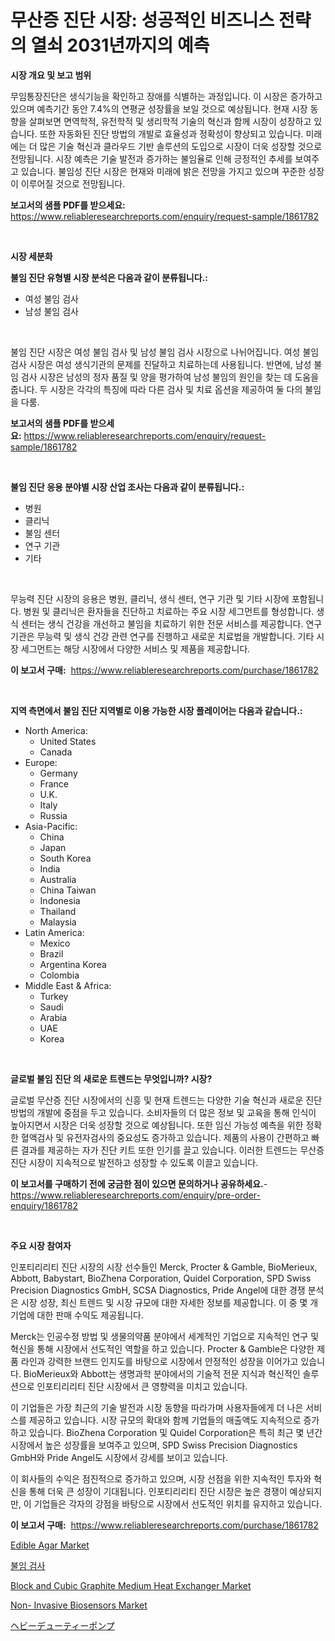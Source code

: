 <p><h1>무산증 진단 시장: 성공적인 비즈니스 전략의 열쇠 2031년까지의 예측</h1></p><p><strong>시장 개요 및 보고 범위</strong></p>
<p><p>무임통장진단은 생식기능을 확인하고 장애를 식별하는 과정입니다. 이 시장은 증가하고 있으며 예측기간 동안 7.4%의 연평균 성장률을 보일 것으로 예상됩니다. 현재 시장 동향을 살펴보면 면역학적, 유전학적 및 생리학적 기술의 혁신과 함께 시장이 성장하고 있습니다. 또한 자동화된 진단 방법의 개발로 효율성과 정확성이 향상되고 있습니다. 미래에는 더 많은 기술 혁신과 클라우드 기반 솔루션의 도입으로 시장이 더욱 성장할 것으로 전망됩니다. 시장 예측은 기술 발전과 증가하는 불임율로 인해 긍정적인 추세를 보여주고 있습니다. 불임성 진단 시장은 현재와 미래에 밝은 전망을 가지고 있으며 꾸준한 성장이 이루어질 것으로 전망됩니다.</p></p>
<p><strong>보고서의 샘플 PDF를 받으세요:</strong> <a href="https://www.reliableresearchreports.com/enquiry/request-sample/1861782">https://www.reliableresearchreports.com/enquiry/request-sample/1861782</a></p>
<p>&nbsp;</p>
<p><strong>시장 세분화</strong></p>
<p><strong>불임 진단 유형별 시장 분석은 다음과 같이 분류됩니다.:</strong></p>
<p><ul><li>여성 불임 검사</li><li>남성 불임 검사</li></ul></p>
<p>&nbsp;</p>
<p><p>불임 진단 시장은 여성 불임 검사 및 남성 불임 검사 시장으로 나뉘어집니다. 여성 불임 검사 시장은 여성 생식기관의 문제를 진달하고 치료하는데 사용됩니다. 반면에, 남성 불임 검사 시장은 남성의 정자 품질 및 양을 평가하여 남성 불임의 원인을 찾는 데 도움을 줍니다. 두 시장은 각각의 특징에 따라 다른 검사 및 치료 옵션을 제공하여 둘 다의 불임을 다룸.</p></p>
<p><strong>보고서의 샘플 PDF를 받으세요:</strong>&nbsp;<a href="https://www.reliableresearchreports.com/enquiry/request-sample/1861782">https://www.reliableresearchreports.com/enquiry/request-sample/1861782</a></p>
<p>&nbsp;</p>
<p><strong> 불임 진단 응용 분야별 시장 산업 조사는 다음과 같이 분류됩니다.:</strong></p>
<p><ul><li>병원</li><li>클리닉</li><li>불임 센터</li><li>연구 기관</li><li>기타</li></ul></p>
<p>&nbsp;</p>
<p><p>무능력 진단 시장의 응용은 병원, 클리닉, 생식 센터, 연구 기관 및 기타 시장에 포함됩니다. 병원 및 클리닉은 환자들을 진단하고 치료하는 주요 시장 세그먼트를 형성합니다. 생식 센터는 생식 건강을 개선하고 불임을 치료하기 위한 전문 서비스를 제공합니다. 연구 기관은 무능력 및 생식 건강 관련 연구를 진행하고 새로운 치료법을 개발합니다. 기타 시장 세그먼트는 해당 시장에서 다양한 서비스 및 제품을 제공합니다.</p></p>
<p><strong>이 보고서 구매:</strong>&nbsp; <a href="https://www.reliableresearchreports.com/purchase/1861782">https://www.reliableresearchreports.com/purchase/1861782</a></p>
<p>&nbsp;</p>
<p><strong>지역 측면에서 불임 진단 지역별로 이용 가능한 시장 플레이어는 다음과 같습니다.:</strong></p>
<p><ul>
    <li>
        North America:
        <ul>
            <li>United States</li>
            <li>Canada</li>
        </ul>
    </li>
    <li>
        Europe:
        <ul>
            <li>Germany</li>
            <li>France</li>
            <li>U.K.</li>
            <li>Italy</li>
            <li>Russia</li>
        </ul>
    </li>
    <li>
        Asia-Pacific:
        <ul>
            <li>China</li>
            <li>Japan</li>
            <li>South Korea</li>
            <li>India</li>
            <li>Australia</li>
            <li>China Taiwan</li>
            <li>Indonesia</li>
            <li>Thailand</li>
            <li>Malaysia</li>
        </ul>
    </li>
    <li>
        Latin America:
        <ul>
            <li>Mexico</li>
            <li>Brazil</li>
            <li>Argentina Korea</li>
            <li>Colombia</li>
        </ul>
    </li>
    <li>
        Middle East & Africa:
        <ul>
            <li>Turkey</li>
            <li>Saudi</li>
            <li>Arabia</li>
            <li>UAE</li>
            <li>Korea</li>
        </ul>
    </li>
    </ul></p>
<p>&nbsp;</p>
<p><strong>글로벌 불임 진단 의 새로운 트렌드는 무엇입니까? 시장?</strong></p>
<p><p>글로벌 무산증 진단 시장에서의 신흥 및 현재 트렌드는 다양한 기술 혁신과 새로운 진단 방법의 개발에 중점을 두고 있습니다. 소비자들의 더 많은 정보 및 교육을 통해 인식이 높아지면서 시장은 더욱 성장할 것으로 예상됩니다. 또한 임신 가능성 예측을 위한 정확한 혈액검사 및 유전자검사의 중요성도 증가하고 있습니다. 제품의 사용이 간편하고 빠른 결과를 제공하는 자가 진단 키트 또한 인기를 끌고 있습니다. 이러한 트렌드는 무산증 진단 시장이 지속적으로 발전하고 성장할 수 있도록 이끌고 있습니다.</p></p>
<p><strong>이 보고서를 구매하기 전에 궁금한 점이 있으면 문의하거나 공유하세요.</strong>- <a href="https://www.reliableresearchreports.com/enquiry/pre-order-enquiry/1861782">https://www.reliableresearchreports.com/enquiry/pre-order-enquiry/1861782</a></p>
<p>&nbsp;</p>
<p><strong>주요 시장 참여자</strong></p>
<p><p>인포티리리티 진단 시장의 시장 선수들인 Merck, Procter & Gamble, BioMerieux, Abbott, Babystart, BioZhena Corporation, Quidel Corporation, SPD Swiss Precision Diagnostics GmbH, SCSA Diagnostics, Pride Angel에 대한 경쟁 분석은 시장 성장, 최신 트렌드 및 시장 규모에 대한 자세한 정보를 제공합니다. 이 중 몇 개 기업에 대한 판매 수익도 제공됩니다.</p><p>Merck는 인공수정 방법 및 생물의약품 분야에서 세계적인 기업으로 지속적인 연구 및 혁신을 통해 시장에서 선도적인 역할을 하고 있습니다. Procter & Gamble은 다양한 제품 라인과 강력한 브랜드 인지도를 바탕으로 시장에서 안정적인 성장을 이어가고 있습니다. BioMerieux와 Abbott는 생명과학 분야에서의 기술적 전문 지식과 혁신적인 솔루션으로 인포티리리티 진단 시장에서 큰 영향력을 미치고 있습니다.</p><p>이 기업들은 가장 최근의 기술 발전과 시장 동향을 따라가며 사용자들에게 더 나은 서비스를 제공하고 있습니다. 시장 규모의 확대와 함께 기업들의 매출액도 지속적으로 증가하고 있습니다. BioZhena Corporation 및 Quidel Corporation은 특히 최근 몇 년간 시장에서 높은 성장률을 보여주고 있으며, SPD Swiss Precision Diagnostics GmbH와 Pride Angel도 시장에서 강세를 보이고 있습니다.</p><p>이 회사들의 수익은 점진적으로 증가하고 있으며, 시장 선점을 위한 지속적인 투자와 혁신을 통해 더욱 큰 성장이 기대됩니다. 인포티리리티 진단 시장은 높은 경쟁이 예상되지만, 이 기업들은 각자의 강점을 바탕으로 시장에서 선도적인 위치를 유지하고 있습니다.</p></p>
<p><strong>이 보고서 구매:</strong>&nbsp;&nbsp;<a href="https://www.reliableresearchreports.com/purchase/1861782">https://www.reliableresearchreports.com/purchase/1861782</a></p>
<p><p><a href="https://view.publitas.com/reportprime-1/edible-agar-market-provides-a-comprehensive-analysis-including-a-macro-overview-of-the-market-as-well-as-micro-details-such-as-market-size-and-competitive-landscape/">Edible Agar Market</a></p><p><a href="https://github.com/lkwggful07722/Market-Research-Report-List-1/blob/main/3898651191457.md">불임 검사</a></p><p><a href="https://issuu.com/reportprime-2/docs/block-and-cubic-graphite-medium-heat-exchanger-mar">Block and Cubic Graphite Medium Heat Exchanger Market</a></p><p><a href="https://pretty-mail-caf.notion.site/Non-Invasive-Biosensors-Market-Challenges-Opportunities-and-Growth-Drivers-and-Major-Market-Play-b9fb073f610e45f5880d984a46089d5a">Non- Invasive Biosensors Market</a></p><p><a href="https://github.com/ycmtqqhvk3273/Market-Research-Report-List-1/blob/main/5290096191702.md">ヘビーデューティーポンプ</a></p></p>
